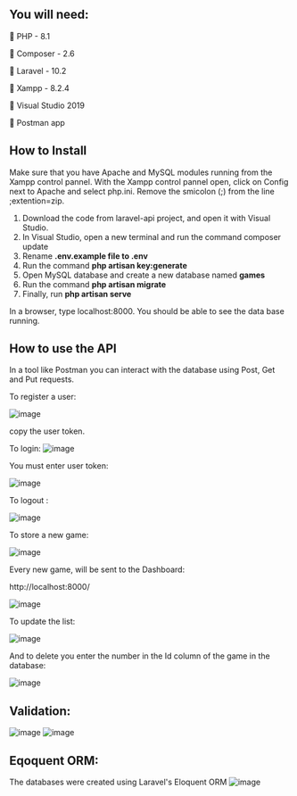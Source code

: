 
## You will need:

 PHP - 8.1

 Composer - 2.6

 Laravel - 10.2

 Xampp - 8.2.4

 Visual Studio 2019

 Postman app

## How to Install 

Make sure that you have Apache and MySQL modules running from the Xampp control pannel. 
With the Xampp control pannel open, click on Config next to Apache and select php.ini. Remove the smicolon (;) from the line ;extention=zip.

1. Download the code from laravel-api project, and open it with Visual Studio.
2. In Visual Studio, open a new terminal and run the command composer update
3. Rename <b>.env.example file to .env</b>
4. Run the command <b>php artisan key:generate</b>
5. Open MySQL database and create a new database named <b>games</b>
6. Run the command <b>php artisan migrate</b> 
7. Finally, run <b>php artisan serve</b>


In a browser, type localhost:8000. You should be able to see the data base running.

## How to use the API

In a tool like Postman you can interact with the database using Post, Get and Put requests.

To register a user:

![image](https://github.com/teopal95/laravel-api/assets/80754964/cea1e9eb-331f-4181-bad6-7add140d38e9)

copy the user token.

To login:
![image](https://github.com/teopal95/laravel-api/assets/80754964/ce591e89-d501-41f5-8489-f3cdeec209ef)

You must enter user token:

![image](https://github.com/teopal95/laravel-api/assets/80754964/c8d57690-ea2d-4fc3-b729-bd27fc79bc92)

To logout :

![image](https://github.com/teopal95/laravel-api/assets/80754964/3682a736-5352-452e-8df8-fd4a6abccf4b)

To store a new game:

![image](https://github.com/teopal95/laravel-api/assets/80754964/7196e04e-0796-470f-ac63-3fbf33867cbe)

Every new game, will be sent to the Dashboard:

http://localhost:8000/

![image](https://github.com/teopal95/laravel-api/assets/80754964/7742f923-7aa2-47b6-9b20-2235284480f7)


To update the list:

![image](https://github.com/teopal95/laravel-api/assets/80754964/b7c6f724-efbc-4a46-be2f-238f05e9fb91)

And to delete you enter the number in the Id column of the game in the database:

![image](https://github.com/teopal95/laravel-api/assets/80754964/62168b61-2306-4db8-a3c4-2cd131db63ca)

## Validation:

![image](https://github.com/teopal95/laravel-api/assets/80754964/9b1a720e-e8f5-4871-83a2-14b3ed56a250)
![image](https://github.com/teopal95/laravel-api/assets/80754964/5a9f0eab-6ab0-442a-8710-6975d96e2d89)

## Eqoquent ORM:
The databases were created using Laravel's Eloquent ORM
![image](https://github.com/teopal95/laravel-api/assets/80754964/69fb8444-8c16-419b-b9fd-fd8a48453d2b)















